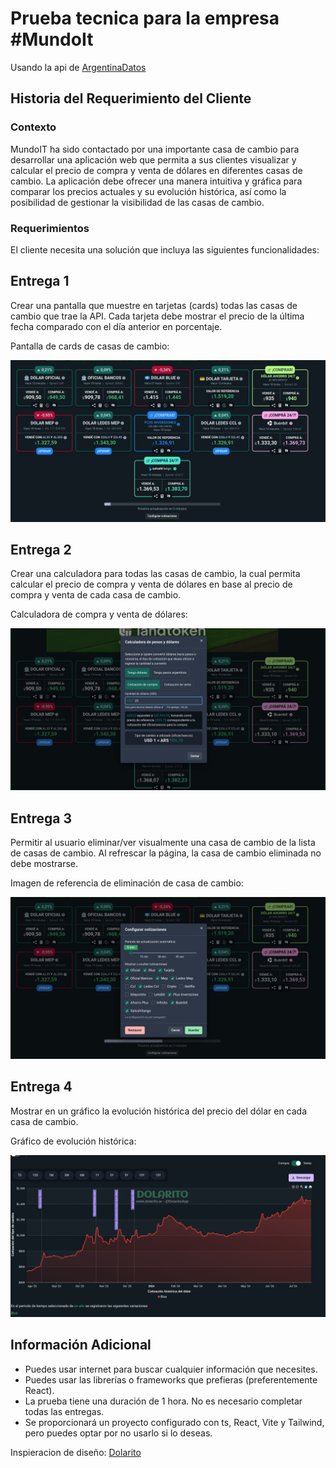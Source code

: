 
# Prueba tecnica para la empresa #MundoIt

Usando la api de [ArgentinaDatos](https://argentinadatos.com/docs/operations/get-cotizaciones-dolares.html)

## Historia del Requerimiento del Cliente

### Contexto

MundoIT ha sido contactado por una importante casa de cambio para desarrollar una aplicación web que permita a sus clientes visualizar y calcular el precio de compra y venta de dólares en diferentes casas de cambio. La aplicación debe ofrecer una manera intuitiva y gráfica para comparar los precios actuales y su evolución histórica, así como la posibilidad de gestionar la visibilidad de las casas de cambio.

### Requerimientos

El cliente necesita una solución que incluya las siguientes funcionalidades:

## Entrega 1

Crear una pantalla que muestre en tarjetas (cards) todas las casas de cambio que trae la API. Cada tarjeta debe mostrar el precio de la última fecha comparado con el día anterior en porcentaje.

Pantalla de cards de casas de cambio:

![Imagen de referencia](./img/image.png)

## Entrega 2

Crear una calculadora para todas las casas de cambio, la cual permita calcular el precio de compra y venta de dólares en base al precio de compra y venta de cada casa de cambio.

Calculadora de compra y venta de dólares:

![Imagen de referencia](./img/image1.png)

## Entrega 3

Permitir al usuario eliminar/ver visualmente una casa de cambio de la lista de casas de cambio. Al refrescar la página, la casa de cambio eliminada no debe mostrarse.

Imagen de referencia de eliminación de casa de cambio:

![Imagen de referencia](./img/image2.png)

## Entrega 4

Mostrar en un gráfico la evolución histórica del precio del dólar en cada casa de cambio.

Gráfico de evolución histórica:

![Imagen de referencia](./img/image3.png)

## Información Adicional

- Puedes usar internet para buscar cualquier información que necesites.
- Puedes usar las librerías o frameworks que prefieras (preferentemente React).
- La prueba tiene una duración de 1 hora. No es necesario completar todas las entregas.
- Se proporcionará un proyecto configurado con ts, React, Vite y Tailwind, pero puedes optar por no usarlo si lo deseas.

Inspieracion de diseño: [Dolarito](https://www.dolarito.ar/)
